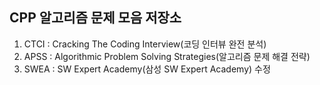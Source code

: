 ## CPP 알고리즘 문제 모음 저장소
1. CTCI : Cracking The Coding Interview(코딩 인터뷰 완전 분석)  
2. APSS : Algorithmic Problem Solving Strategies(알고리즘 문제 해결 전략)
3. SWEA : SW Expert Academy(삼성 SW Expert Academy)
수정
